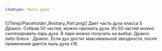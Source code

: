 ```yaml
---
itemtype: Часть духа
---
```

![[Temp/Placeholder_Bestiary_Part.png]]
Дает часть духа класса S Дракос. Собрав 50 частей, можно призвать духа. Из 50 частей можно синтезировать ларь духа. В ларе можно получить на выбор: Дракос либо Блеск · Дракос. Если дух достиг максимальной звездности, после применения дается пыль духа х16.
